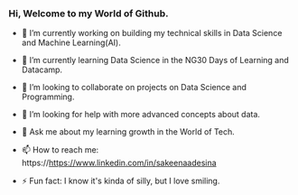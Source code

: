 ### Hi, Welcome to my World of Github.

 


- 🔭 I’m currently working on building my technical skills in Data Science and Machine Learning(AI).

- 🌱 I’m currently learning Data Science in the NG30 Days of Learning and Datacamp.

- 👯 I’m looking to collaborate on projects on Data Science and Programming.

- 🤔 I’m looking for help with more advanced concepts about data.

- 💬 Ask me about my learning growth in the World of Tech.

- 📫 How to reach me: https://https://www.linkedin.com/in/sakeenaadesina

- ⚡ Fun fact: I know it's kinda of silly, but I love smiling.

